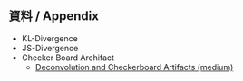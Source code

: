 ## 資料 / Appendix

- KL-Divergence
- JS-Divergence
- Checker Board Archifact
  - [Deconvolution and Checkerboard Artifacts (medium)](https://distill.pub/2016/deconv-checkerboard/)